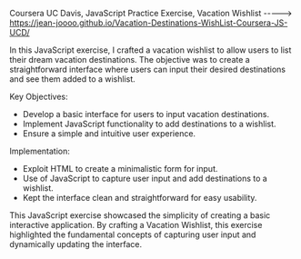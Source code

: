 Coursera UC Davis, JavaScript Practice Exercise, Vacation Wishlist -----> https://jean-joooo.github.io/Vacation-Destinations-WishList-Coursera-JS-UCD/ 

In this JavaScript exercise, I crafted a vacation wishlist to allow users to list their dream vacation destinations. The objective was to create a straightforward interface where users can input their desired destinations and see them added to a wishlist.

Key Objectives:
- Develop a basic interface for users to input vacation destinations.
- Implement JavaScript functionality to add destinations to a wishlist.
- Ensure a simple and intuitive user experience.

Implementation:
- Exploit HTML to create a minimalistic form for input.
- Use of JavaScript to capture user input and add destinations to a wishlist.
- Kept the interface clean and straightforward for easy usability.

This JavaScript exercise showcased the simplicity of creating a basic interactive application. By crafting a Vacation Wishlist, this exercise highlighted the fundamental concepts of capturing user input and dynamically updating the interface.

